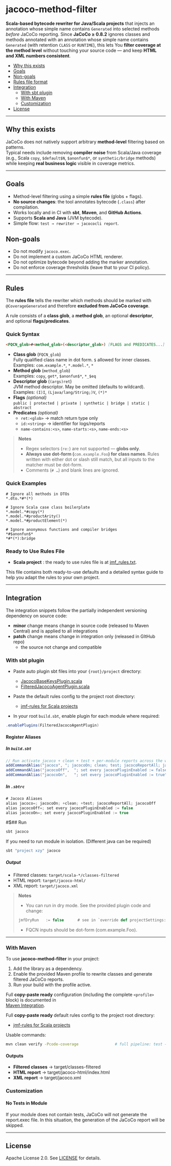 
# jacoco-method-filter

**Scala-based bytecode rewriter for Java/Scala projects** that injects an annotation whose simple name contains
`Generated` into selected methods *before* JaCoCo reporting. Since **JaCoCo ≥ 0.8.2** ignores classes and methods
annotated with an annotation whose simple name contains `Generated` (with retention `CLASS` or `RUNTIME`), this lets
You **filter coverage at the method level** without touching your source code — and keep **HTML and XML numbers
consistent**.

- [Why this exists](#why-this-exists)
- [Goals](#goals)
- [Non-goals](#non-goals)
- [Rules file format](#rules-file-format)
- [Integration](#integration)
  - [With sbt plugin](#with-sbt-plugin)
  - [With Maven](#with-maven)
  - [Customization](#customization)
- [License](#license)

---

## Why this exists

JaCoCo does not natively support arbitrary **method-level** filtering based on patterns.  
Typical needs include removing **compiler noise** from Scala/Java coverage (e.g., Scala `copy`, `$default$N`,
`$anonfun$*`, or `synthetic/bridge` methods) while keeping **real business logic** visible in coverage metrics.

---

## Goals

- Method-level filtering using a simple **rules file** (globs + flags).
- **No source changes**: the tool annotates bytecode (`.class`) after compilation.
- Works locally and in CI with **sbt**, **Maven**, and **GitHub Actions**.
- Supports **Scala and Java** (JVM bytecode).
- Simple flow: `test → rewriter → jacococli report`.

## Non-goals

- Do not modify `jacoco.exec`.
- Do not implement a custom JaCoCo HTML renderer.
- Do not optimize bytecode beyond adding the marker annotation.
- Do not enforce coverage thresholds (leave that to your CI policy).

---

## Rules

The **rules file** tells the rewriter which methods should be marked with  
`@CoverageGenerated` and therefore **excluded from JaCoCo coverage**.

A rule consists of a **class glob**, a **method glob**, an optional **descriptor**,  
and optional **flags/predicates**.

### Quick Syntax

```markdown
<FQCN_glob>#<method_glob>(<descriptor_glob>) [FLAGS and PREDICATES...]
```

- **Class glob** (`FQCN_glob`)  
  Fully qualified class name in dot form. `$` allowed for inner classes.  
  Examples: `com.example.*`, `*.model.*`, `*`
- **Method glob** (`method_glob`)  
  Examples: `copy`, `get*`, `$anonfun$*`, `*_$eq`
- **Descriptor glob** (`(args)ret`)  
  JVM method descriptor. May be omitted (defaults to wildcard).  
  Examples: `(I)I`, `(Ljava/lang/String;)V`, `(*)*`
- **Flags** _(optional)_  
  `public | protected | private | synthetic | bridge | static | abstract`
- **Predicates** _(optional)_
  - `ret:<glob>` → match return type only
  - `id:<string>` → identifier for logs/reports
  - `name-contains:<s>`, `name-starts:<s>`, `name-ends:<s>`

> **Notes**
>
>- Regex selectors (`re:`) are not supported — **globs only**.
>- **Always use dot-form (**`com.example.Foo`**) for class names**. Rules written with either dot or slash still
>match, but all inputs to the matcher must be dot-form.
>- Comments (`# …`) and blank lines are ignored.

### Quick Examples

```text
# Ignore all methods in DTOs
*.dto.*#*(*)

# Ignore Scala case class boilerplate
*.model.*#copy(*)
*.model.*#productArity()
*.model.*#productElement(*)

# Ignore anonymous functions and compiler bridges
*#$anonfun$*
*#*(*):bridge
```

### Ready to Use Rules File

- **Scala project** : the ready to use rules file is at
[jmf_rules.txt](./integration/jmf-rules_for_scala_project.txt).

This file contains both ready-to-use defaults and a detailed syntax guide
to help you adapt the rules to your own project.

---

## Integration

The integration snippets follow the partially independent versioning dependency on source code:
- **minor** change means change in source code (released to Maven Central) and is applied to all integrations
- **patch** change means change in integration only (released in GItHub repo)
  - the source not change and compatible

### With sbt plugin

- Paste auto plugin sbt files into your `{root}/project` directory:
  - [JacocoBaseKeysPlugin.scala](./integration/sbt/JacocoBaseKeysPlugin.scala)
  - [FilteredJacocoAgentPlugin.scala](./integration/sbt/FilteredJacocoAgentPlugin.scala)

- Paste the default rules config to the project root directory:
  - [jmf-rules for Scala projects](./integration/jmf-rules_for_scala_project.txt)

- In your root `build.sbt`, enable plugin for each module where required:

```scala
.enablePlugins(FilteredJacocoAgentPlugin)
```

#### Register Aliases
##### In `build.sbt`
```scala
// Run activate jacoco + clean + test + per-module reports across the whole build + deactivate jacoco
addCommandAlias("jacoco", "; jacocoOn; clean; test; jacocoReportAll; jacocoOff")
addCommandAlias("jacocoOff",  "; set every jacocoPluginEnabled := false")
addCommandAlias("jacocoOn",   "; set every jacocoPluginEnabled := true")
```

##### In `.sbtrc`
```scala
# Jacoco Aliases
alias jacoco=; jacocoOn; +clean; +test; jacocoReportAll; jacocoOff
alias jacocoOff=; set every jacocoPluginEnabled := false
alias jacocoOn=; set every jacocoPluginEnabled := true
```

#$## Run

```bash
sbt jacoco
```

If you need to run module in isolation. (Different java can be required)

```bash
sbt "project xzy" jacoco
```

##### Output

- Filtered classes: `target/scala-*/classes-filtered`
- HTML report: `target/jacoco-html/`
- XML report: `target/jacoco.xml`

> **Notes**
>
>- You can run in dry mode. See the provided plugin code and change:
>
>```scala
>jmfDryRun   := false      # see in `override def projectSettings: Seq[Setting[_]]`
>```
>
>- FQCN inputs should be dot-form (com.example.Foo).

---

### With Maven

To use **jacoco-method-filter** in your project:

1. Add the library as a dependency.
2. Enable the provided Maven profile to rewrite classes and generate filtered JaCoCo reports.
3. Run your build with the profile active.

Full **copy-paste ready** configuration (including the complete `<profile>` block) is documented in  
[Maven Integration](./integration/mvn/profile_integration.md).

Full **copy-paste ready** default rules config to the project root directory:
  - [jmf-rules for Scala projects](./integration/jmf-rules_for_scala_project.txt)

Usable commands:

```bash
mvn clean verify -Pcode-coverage                # full pipeline: test → rewrite → report
```

#### Outputs

- **Filtered classes** → target/classes-filtered
- **HTML report** → target/jacoco-html/index.html
- **XML report** → target/jacoco.xml

### Customization

#### No Tests in Module

If your module does not contain tests, JaCoCo will not generate the report.exec file.
In this situation, the generation of the JaCoCo report will be skipped.

---

## License

Apache License 2.0. See [LICENSE](LICENSE) for details.

